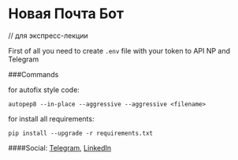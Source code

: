 # Новая Почта Бот 
// для экспресс-лекции

First of all you need to create ```.env``` 
file with your token to API NP and Telegram

###Commands

for autofix style code: 

```autopep8 --in-place --aggressive --aggressive <filename>```

for install all requirements:
 
 ```pip install --upgrade -r requirements.txt``` 

####Social:
[Telegram](http://t.me/ptiforka), 
[LinkedIn](https://www.linkedin.com/in/vladimir-tsiluiko-521a41184/)


